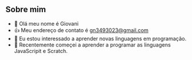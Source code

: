 ## Sobre mim

- 👋 Olá meu nome é Giovani
- :+1: Meu endereço de contato é gn3493023@gmail.com
- 👀 Eu estou interessado a aprender novas linguagens em programação.
- 🌱 Recentemente começei a aprender a programar as linguagens JavaScripit e Scratch.
